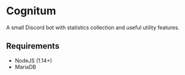 # Cognitum

A small Discord bot with statistics collection and useful utility features.

## Requirements

+ NodeJS (1.14+)
+ MariaDB